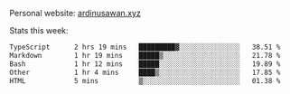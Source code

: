 Personal website: [ardinusawan.xyz](https://ardinusawan.xyz)

Stats this week:
<!--START_SECTION:waka-->

```txt
TypeScript      2 hrs 19 mins   █████████▓░░░░░░░░░░░░░░░   38.51 %
Markdown        1 hr 19 mins    █████▒░░░░░░░░░░░░░░░░░░░   21.78 %
Bash            1 hr 12 mins    █████░░░░░░░░░░░░░░░░░░░░   19.89 %
Other           1 hr 4 mins     ████▒░░░░░░░░░░░░░░░░░░░░   17.85 %
HTML            5 mins          ▒░░░░░░░░░░░░░░░░░░░░░░░░   01.38 %
```

<!--END_SECTION:waka-->

